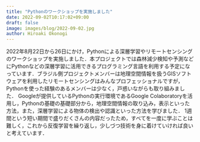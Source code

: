 ```yaml
---
title: "Pythonのワークショップを実施しました"
date: 2022-09-02T10:17:02+09:00
draft: false
image: images/blog/2022-09-02.jpg
author: Hiroaki Okonogi
---
```


2022年8月22日から26日にかけ，Pythonによる深層学習やリモートセンシングのワークショップを実施しました．本プロジェクトでは森林減少検知や予測などにPythonなどの深層学習に活用できるプログラミング言語を利用する予定になっています．<!--more-->ブラジル側プロジェクトメンバーは地理空間情報を扱うGISソフトウェアを利用したリモートセンシングはみんなプロフェッショナルですが，Pythonを使った経験のあるメンバーは少なく，戸惑いながらも取り組みました．
Googleが提供しているPythonの実行環境であるGoogle Colaboratoryを活用し，Pythonの基礎の基礎部分から，地理空間情報の取り込み，表示といった方法，また，深層学習による物体の検出や認識といった方法を学びました．
1週間という短い期間で盛りだくさんの内容だったため，すべてを一度に学ぶことは難しく，これから反復学習を繰り返し，少しづつ技術を身に着けていければ良いと考えています．